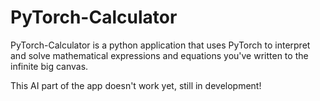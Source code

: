 # PyTorch-Calculator
PyTorch-Calculator is a python application that uses PyTorch to interpret and solve mathematical expressions and equations you've written to the infinite big canvas.

This AI part of the app doesn't work yet, still in development!
